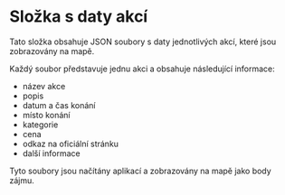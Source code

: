 # Složka s daty akcí

Tato složka obsahuje JSON soubory s daty jednotlivých akcí, které jsou zobrazovány na mapě.

Každý soubor představuje jednu akci a obsahuje následující informace:
- název akce
- popis
- datum a čas konání
- místo konání
- kategorie
- cena
- odkaz na oficiální stránku
- další informace

Tyto soubory jsou načítány aplikací a zobrazovány na mapě jako body zájmu.
